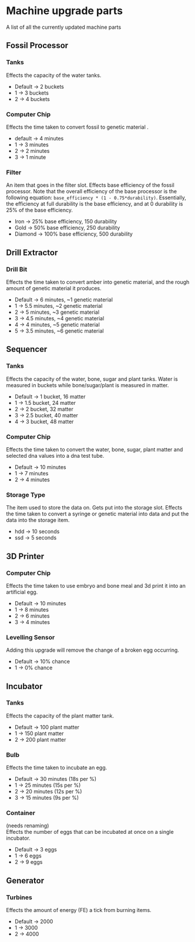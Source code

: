 # Machine upgrade parts
A list of all the currently updated machine parts
## Fossil Processor
### Tanks
Effects the capacity of the water tanks.
 - Default -> 2 buckets
 - 1 -> 3 buckets
 - 2 -> 4 buckets
### Computer Chip
Effects the time taken to convert fossil to genetic material  .
 - default -> 4 minutes
 - 1 -> 3 minutes
 - 2 -> 2 minutes
 - 3 -> 1 minute
### Filter
An item that goes in the filter slot. Effects base efficiency of the fossil processor. Note that the overall efficiency 
of the base processor is the following equation: `base_efficiency * (1 - 0.75*durability)`. Essentially, the efficiency 
at full durability is the base efficiency, and at 0 durability is 25% of the base efficiency. 
 - Iron -> 25% base efficiency, 150 durability
 - Gold -> 50% base efficiency, 250 durability
 - Diamond -> 100% base efficiency, 500 durability
## Drill Extractor
### Drill Bit
Effects the time taken to convert amber into genetic material, and the rough amount of genetic material it produces.
 - Default -> 6 minutes, ~1 genetic material
 - 1 -> 5.5 minutes, ~2 genetic material
 - 2 -> 5 minutes, ~3 genetic material
 - 3 -> 4.5 minutes, ~4 genetic material
 - 4 -> 4 minutes, ~5 genetic material
 - 5 -> 3.5 minutes, ~6 genetic material
## Sequencer
### Tanks
Effects the capacity of the water, bone, sugar and plant tanks. Water is measured in buckets while bone/sugar/plant 
is measured in matter.
 - Default -> 1 bucket, 16 matter
 - 1 -> 1.5 bucket, 24 matter
 - 2 -> 2 bucket, 32 matter
 - 3 -> 2.5 bucket, 40 matter
 - 4 -> 3 bucket, 48 matter
### Computer Chip
Effects the time taken to convert the water, bone, sugar, plant matter and selected dna values into a dna test tube.  
 - Default -> 10 minutes
 - 1 -> 7 minutes
 - 2 -> 4 minutes
### Storage Type
The item used to store the data on. Gets put into the storage slot. Effects the time taken to convert a syringe or 
genetic material into data and put the data into the storage item. 
 - hdd -> 10 seconds
 - ssd -> 5 seconds
## 3D Printer
### Computer Chip
Effects the time taken to use embryo and bone meal and 3d print it into an artificial egg. 
 - Default -> 10 minutes
 - 1 -> 8 minutes
 - 2 -> 6 minutes
 - 3 -> 4 minutes
### Levelling Sensor
Adding this upgrade will remove the change of a broken egg occurring.
 - Default -> 10% chance
 - 1 -> 0% chance
## Incubator  
### Tanks
Effects the capacity of the plant matter tank.
 - Default -> 100 plant matter
 - 1 -> 150 plant matter 
 - 2 -> 200 plant matter
### Bulb
Effects the time taken to incubate an egg.
 - Default -> 30 minutes (18s per %)
 - 1 -> 25 minutes (15s per %)
 - 2 -> 20 minutes (12s per %)
 - 3 -> 15 minutes (9s per %)
### Container
(needs renaming)  
Effects the number of eggs that can be incubated at once on a single incubator.
 - Default -> 3 eggs
 - 1 -> 6 eggs
 - 2 -> 9 eggs
## Generator
### Turbines
Effects the amount of energy (FE) a tick from burning items.
 - Default -> 2000
 - 1 -> 3000
 - 2 -> 4000